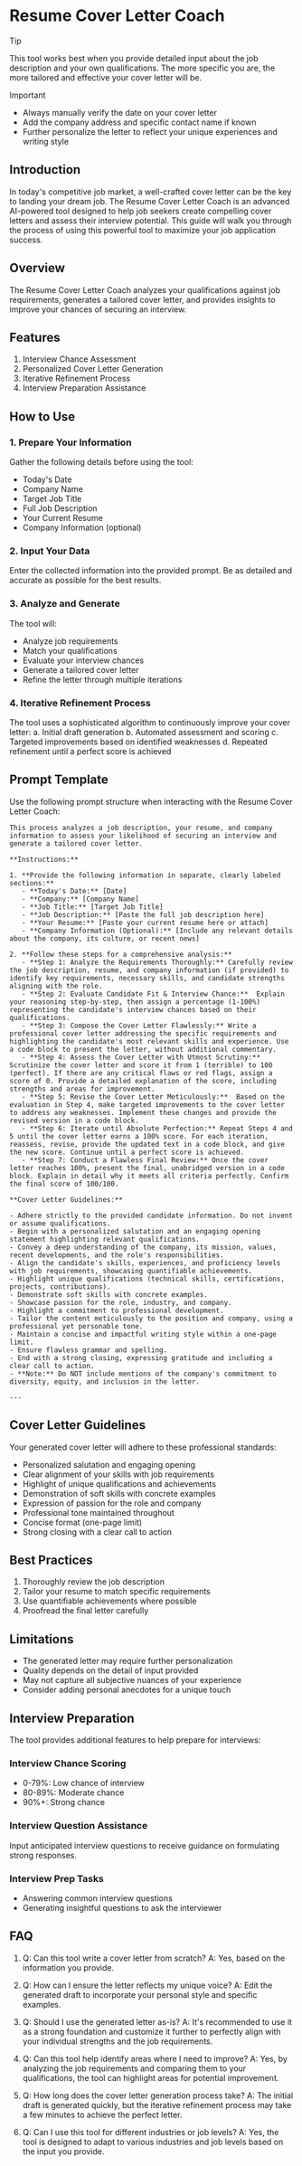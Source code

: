 # Resume Cover Letter Coach

> [!TIP]  
> This tool works best when you provide detailed input about the job description and your own qualifications. The more specific you are, the more tailored and effective your cover letter will be.

> [!IMPORTANT]
> - Always manually verify the date on your cover letter
> - Add the company address and specific contact name if known
> - Further personalize the letter to reflect your unique experiences and writing style

## Introduction

In today's competitive job market, a well-crafted cover letter can be the key to landing your dream job. The Resume Cover Letter Coach is an advanced AI-powered tool designed to help job seekers create compelling cover letters and assess their interview potential. This guide will walk you through the process of using this powerful tool to maximize your job application success.

## Overview

The Resume Cover Letter Coach analyzes your qualifications against job requirements, generates a tailored cover letter, and provides insights to improve your chances of securing an interview.

## Features

1. Interview Chance Assessment
2. Personalized Cover Letter Generation
3. Iterative Refinement Process
4. Interview Preparation Assistance

## How to Use

### 1. Prepare Your Information

Gather the following details before using the tool:
- Today's Date
- Company Name
- Target Job Title
- Full Job Description
- Your Current Resume
- Company Information (optional)

### 2. Input Your Data

Enter the collected information into the provided prompt. Be as detailed and accurate as possible for the best results.

### 3. Analyze and Generate

The tool will:
- Analyze job requirements
- Match your qualifications
- Evaluate your interview chances
- Generate a tailored cover letter
- Refine the letter through multiple iterations

### 4. Iterative Refinement Process

The tool uses a sophisticated algorithm to continuously improve your cover letter:
a. Initial draft generation
b. Automated assessment and scoring
c. Targeted improvements based on identified weaknesses
d. Repeated refinement until a perfect score is achieved

## Prompt Template

Use the following prompt structure when interacting with the Resume Cover Letter Coach:

```
This process analyzes a job description, your resume, and company information to assess your likelihood of securing an interview and generate a tailored cover letter.

**Instructions:**

1. **Provide the following information in separate, clearly labeled sections:**
   - **Today's Date:** [Date]
   - **Company:** [Company Name]
   - **Job Title:** [Target Job Title]
   - **Job Description:** [Paste the full job description here]
   - **Your Resume:** [Paste your current resume here or attach]
   - **Company Information (Optional):** [Include any relevant details about the company, its culture, or recent news] 

2. **Follow these steps for a comprehensive analysis:**
   - **Step 1: Analyze the Requirements Thoroughly:** Carefully review the job description, resume, and company information (if provided) to identify key requirements, necessary skills, and candidate strengths aligning with the role.
   - **Step 2: Evaluate Candidate Fit & Interview Chance:**  Explain your reasoning step-by-step, then assign a percentage (1-100%) representing the candidate's interview chances based on their qualifications. 
   - **Step 3: Compose the Cover Letter Flawlessly:** Write a professional cover letter addressing the specific requirements and highlighting the candidate's most relevant skills and experience. Use a code block to present the letter, without additional commentary. 
   - **Step 4: Assess the Cover Letter with Utmost Scrutiny:** Scrutinize the cover letter and score it from 1 (terrible) to 100 (perfect). If there are any critical flaws or red flags, assign a score of 0. Provide a detailed explanation of the score, including strengths and areas for improvement.
   - **Step 5: Revise the Cover Letter Meticulously:**  Based on the evaluation in Step 4, make targeted improvements to the cover letter to address any weaknesses. Implement these changes and provide the revised version in a code block.
   - **Step 6: Iterate until Absolute Perfection:** Repeat Steps 4 and 5 until the cover letter earns a 100% score. For each iteration, reassess, revise, provide the updated text in a code block, and give the new score. Continue until a perfect score is achieved.
   - **Step 7: Conduct a Flawless Final Review:** Once the cover letter reaches 100%, present the final, unabridged version in a code block. Explain in detail why it meets all criteria perfectly. Confirm the final score of 100/100. 

**Cover Letter Guidelines:**

- Adhere strictly to the provided candidate information. Do not invent or assume qualifications.
- Begin with a personalized salutation and an engaging opening statement highlighting relevant qualifications.
- Convey a deep understanding of the company, its mission, values, recent developments, and the role's responsibilities.
- Align the candidate's skills, experiences, and proficiency levels with job requirements, showcasing quantifiable achievements. 
- Highlight unique qualifications (technical skills, certifications, projects, contributions).
- Demonstrate soft skills with concrete examples.
- Showcase passion for the role, industry, and company.
- Highlight a commitment to professional development.
- Tailor the content meticulously to the position and company, using a professional yet personable tone.
- Maintain a concise and impactful writing style within a one-page limit.
- Ensure flawless grammar and spelling.
- End with a strong closing, expressing gratitude and including a clear call to action. 
- **Note:** Do NOT include mentions of the company's commitment to diversity, equity, and inclusion in the letter.

---

```

## Cover Letter Guidelines

Your generated cover letter will adhere to these professional standards:
- Personalized salutation and engaging opening
- Clear alignment of your skills with job requirements
- Highlight of unique qualifications and achievements
- Demonstration of soft skills with concrete examples
- Expression of passion for the role and company
- Professional tone maintained throughout
- Concise format (one-page limit)
- Strong closing with a clear call to action

## Best Practices

1. Thoroughly review the job description
2. Tailor your resume to match specific requirements
3. Use quantifiable achievements where possible
4. Proofread the final letter carefully

## Limitations

- The generated letter may require further personalization
- Quality depends on the detail of input provided
- May not capture all subjective nuances of your experience
- Consider adding personal anecdotes for a unique touch

## Interview Preparation

The tool provides additional features to help prepare for interviews:

### Interview Chance Scoring

- 0-79%: Low chance of interview
- 80-89%: Moderate chance
- 90%+: Strong chance

### Interview Question Assistance

Input anticipated interview questions to receive guidance on formulating strong responses.

### Interview Prep Tasks

- Answering common interview questions
- Generating insightful questions to ask the interviewer

## FAQ

1. Q: Can this tool write a cover letter from scratch?
   A: Yes, based on the information you provide.

2. Q: How can I ensure the letter reflects my unique voice?
   A: Edit the generated draft to incorporate your personal style and specific examples.

3. Q: Should I use the generated letter as-is?
   A: It's recommended to use it as a strong foundation and customize it further to perfectly align with your individual strengths and the job requirements.

4. Q: Can this tool help identify areas where I need to improve?
   A: Yes, by analyzing the job requirements and comparing them to your qualifications, the tool can highlight areas for potential improvement.

5. Q: How long does the cover letter generation process take?
   A: The initial draft is generated quickly, but the iterative refinement process may take a few minutes to achieve the perfect letter.

6. Q: Can I use this tool for different industries or job levels?
   A: Yes, the tool is designed to adapt to various industries and job levels based on the input you provide.
